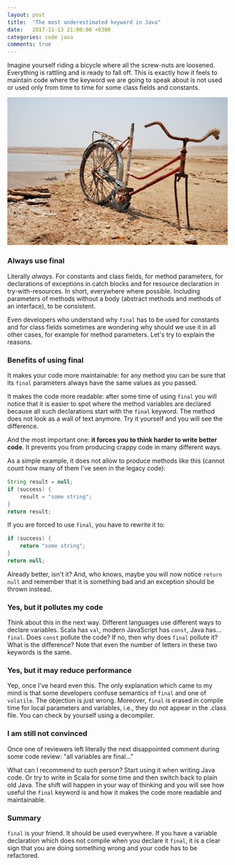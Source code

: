 ```yaml
---
layout: post
title:  "The most underestimated keyword in Java"
date:   2017-11-13 21:00:00 +0300
categories: code java
comments: true
---
```


Imagine yourself riding a bicycle where all the screw-nuts are loosened. Everything is rattling and is ready to fall off. This is exactly how it feels to maintain code where the keyword we are going to speak about is not used or used only from time to time for some class fields and constants.

<img alt="Broken bike" src="/assets/broken-bike.jpg">

### Always use final

Literally _always_. For constants and class fields, for method parameters, for declarations of exceptions in catch blocks and for resource declaration in try-with-resources. In short, everywhere where possible. Including parameters of methods without a body (abstract methods and methods of an interface), to be consistent.

Even developers who understand why `final` has to be used for constants and for class fields sometimes are wondering why should we use it in all other cases, for example for method parameters. Let's try to explain the reasons.

### Benefits of using final

It makes your code more maintainable: for any method you can be sure that its `final` parameters always have the same values as you passed.

It makes the code more readable: after some time of using `final` you will notice that it is easier to spot where the method variables are declared because all such declarations start with the `final` keyword. The method does not look as a wall of text anymore. Try it yourself and you will see the difference.

And the most important one: __it forces you to think harder to write better code__. It prevents you from producing crappy code in many different ways.

As a simple example, it does not allow to produce methods like this (cannot count how many of them I've seen in the legacy code):
```java
String result = null;
if (success) {
    result = "some string";
}
return result;
```
If you are forced to use `final`, you have to rewrite it to:
```java
if (success) {
    return "some string";
}
return null;
```
Already better, isn't it? And, who knows, maybe you will now notice `return null` and remember that it is something bad and an exception should be thrown instead.

### Yes, but it pollutes my code

Think about this in the next way. Different languages use different ways to declare variables. Scala has `val`, modern JavaScript has `const`, Java has... `final`. Does `const` pollute the code? If no, then why does `final` pollute it? What is the difference? Note that even the number of letters in these two keywords is the same.

### Yes, but it may reduce performance

Yep, once I've heard even this. The only explanation which came to my mind is that some developers confuse semantics of `final` and one of `volatile`. The objection is just wrong. Moreover, `final` is erased in compile time for local parameters and variables, i.e., they do not appear in the .class file. You can check by yourself using a decompiler.

### I am still not convinced

Once one of reviewers left literally the next disappointed comment during some code review: "all variables are final..."

What can I recommend to such person? Start using it when writing Java code. Or try to write in Scala for some time and then switch back to plain old Java. The shift will happen in your way of thinking and you will see how useful the `final` keyword is and how it makes the code more readable and maintainable.

### Summary

`final` is your friend. It should be used everywhere. If you have a variable declaration which does not compile when you declare it `final`, it is a clear sign that you are doing something wrong and your code has to be refactored.